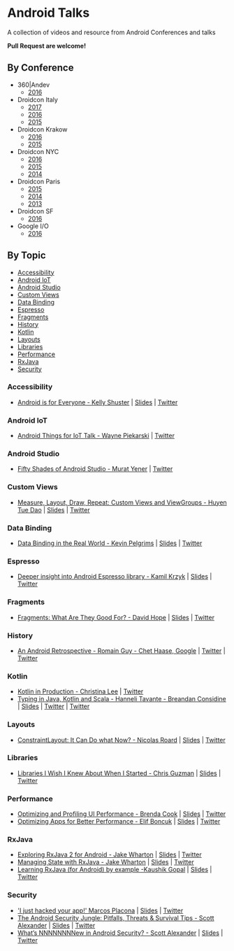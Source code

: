 # Android Talks
A collection of videos and resource from Android Conferences and talks

**Pull Request are welcome!**

## By Conference
- 360|Andev
  - [2016](https://www.youtube.com/watch?v=Uz5JgP_kzIM&list=PLUrdD0cY2QkzNs8fwxdv0PuXUFDkYIn3W)
- Droidcon Italy
  - [2017](https://www.youtube.com/playlist?list=PL4ebO4PmeAi4MgpaaK9Hej0P6ooIhmfms)
  - [2016](https://www.youtube.com/playlist?list=PL4ebO4PmeAi7gpxmaKUWc9Xa30vPM92TU)
  - [2015](https://www.youtube.com/playlist?list=PL4ebO4PmeAi6s0zJoLuydIXUIHxrG8ohS)
- Droidcon Krakow
  - [2016](https://www.youtube.com/playlist?list=PLvpKlOXx1MBNyzmF-EVZs54jhG53ag-T9)
  - [2015](https://www.youtube.com/playlist?list=PLvpKlOXx1MBMfL4llJOi0VX6LcQVP0Su0)
- Droidcon NYC
  - [2016](https://www.youtube.com/playlist?list=PLnVy79PaFHMXJha06t6pWfkYcATV4oPvC)
  - [2015](https://www.youtube.com/playlist?list=PLnVy79PaFHMUqqvwbjyKJZv1N8rzHOCBi)
  - [2014](https://www.youtube.com/playlist?list=PLnVy79PaFHMUtzI53_x_2VJn2vlt5fowY)
 - Droidcon Paris
   - [2015](https://www.youtube.com/playlist?list=PLn7H9CUCuXAv_kAdS0rxL1_jdxXpFVb0r)
   - [2014](https://www.youtube.com/playlist?list=PLn7H9CUCuXAtRg4CnSjYEpdWpn_8TwiWK)
   - [2013](https://www.youtube.com/playlist?list=PLn7H9CUCuXAvCeSMm56NEtui1ajY903N6)
 - Droidcon SF
   - [2016](https://www.youtube.com/playlist?list=PLnVy79PaFHMXpPlgs1uUny8eb-PEfEQNn)
- Google I/O
  - [2016](https://www.youtube.com/playlist?list=PLWz5rJ2EKKc8jQTUYvIfqA9lMvSGQWtte)

## By Topic
- [Accessibility](https://github.com/Amejia481/AndroidTalks#accessibility)
- [Android loT](https://github.com/Amejia481/AndroidTalks#android-lot)
- [Android Studio](https://github.com/Amejia481/AndroidTalks#android-studio)
- [Custom Views](https://github.com/Amejia481/AndroidTalks#custom-views)
- [Data Binding](https://github.com/Amejia481/AndroidTalks#data-binding)
- [Espresso](https://github.com/Amejia481/AndroidTalks#espresso)
- [Fragments](https://github.com/Amejia481/AndroidTalks#fragments)
- [History](https://github.com/Amejia481/AndroidTalks#history)
- [Kotlin](https://github.com/Amejia481/AndroidTalks#kotlin)
- [Layouts](https://github.com/Amejia481/AndroidTalks#layouts)
- [Libraries](https://github.com/Amejia481/AndroidTalks#libraries)
- [Performance](https://github.com/Amejia481/AndroidTalks#performance)
- [RxJava](https://github.com/Amejia481/AndroidTalks#rxjava)
- [Security](https://github.com/Amejia481/AndroidTalks#security)

### Accessibility
- [Android is for Everyone - Kelly Shuster](https://youtu.be/-coa0n4SUBk?list=PLWy8DQlwJkdwmAE2ETiQSxg6TWSn0m1H5) | [Slides](https://speakerdeck.com/realm/kelly-shuster-android-is-for-everyone) | [Twitter](https://twitter.com/kellyshuster)

### Android loT
- [Android Things for IoT Talk - Wayne Piekarski](https://youtu.be/L1JTnPDQpiI?list=PLWy8DQlwJkdwlV36QfGOrlTH5Y7Domgvo) | [Twitter](https://twitter.com/waynepiekarski)

### Android Studio
- [Fifty Shades of Android Studio - Murat Yener](https://youtu.be/O3Xj1vBc0Xg?list=PLWy8DQlwJkdwADprLAc2n3x9zcxEnQO6F) | [Twitter](https://twitter.com/yenerm)

### Custom Views
- [Measure, Layout, Draw, Repeat: Custom Views and ViewGroups - Huyen Tue Dao](https://www.youtube.com/playlist?list=PLWy8DQlwJkdwRK_My8WsCz-lg3DLep-YP) | [Slides](https://speakerdeck.com/queencodemonkey/360-andev-measure-layout-draw-repeat) | [Twitter](https://twitter.com/queencodemonkey)

### Data Binding
- [Data Binding in the Real World - Kevin Pelgrims](https://realm.io/news/droidkaigi-kevin-pelgrims-data-real-world-data-binding/) | [Slides](https://speakerdeck.com/kevinpelgrims/data-binding-on-android) | [Twitter](https://twitter.com/kevinpelgrims)

### Espresso
- [Deeper insight into Android Espresso library - Kamil Krzyk](https://youtu.be/2Sw7zrJG1-0) | [Slides](https://speakerdeck.com/f1sherkk/deeper-insight-into-android-espresso-library-v2) | [Twitter](https://twitter.com/f1sherkk)

### Fragments
- [Fragments: What Are They Good For? - David Hope](https://youtu.be/fuHSFAqbyvo?list=PLWy8DQlwJkdz7TT5E5efXU70uzvVpl5FM) | [Slides](https://speakerdeck.com/hopemobile/fragments-what-are-they-good-for) | [Twitter](https://twitter.com/HopeDeveloper)

### History
- [An Android Retrospective - Romain Guy - Chet Haase, Google](https://youtu.be/xOccHEgIvwY?list=PLWy8DQlwJkdytDOSVZhq6NIOnSioj8zPq) | [Twitter](https://twitter.com/romainguy) | [Twitter](https://twitter.com/chethaase)

### Kotlin
- [Kotlin in Production - Christina Lee](https://youtu.be/mDpnc45WwlI?list=PLWy8DQlwJkdyfmKRdFfwTR5FjJ92Yq-bu) | [Twitter](https://twitter.com/runchristinarun)
- [Typing in Java, Kotlin and Scala - Hanneli Tavante - Breandan Considine](https://youtu.be/9h0XjuU0Ipk?list=PLWy8DQlwJkdyfmKRdFfwTR5FjJ92Yq-bu) | [Slides](https://www.slideshare.net/hannelita/typing-in-java-kotlin-and-scala) | [Twitter](https://twitter.com/hannelita) | [Twitter](https://twitter.com/breandan)

### Layouts
- [ConstraintLayout: It Can Do what Now? - Nicolas Roard](https://www.youtube.com/playlist?list=PLWy8DQlwJkdwRK_My8WsCz-lg3DLep-YP) | [Slides](https://speakerdeck.com/camaelon/constraintlayout-presentation) | [Twitter](https://twitter.com/@camaelon)

### Libraries
- [Libraries I Wish I Knew About When I Started - Chris Guzman](https://youtu.be/r7z1dHL90BI?list=PLWy8DQlwJkdy4LuB0QzjCFXdizG5Zi75Y) | [Slides](https://speakerdeck.com/chrisguzman/android-libraries-i-wish-i-knew-when-i-started) | [Twitter](https://twitter.com/speaktochris)

### Performance
- [Optimizing and Profiling UI Performance - Brenda Cook](https://youtu.be/Uz5JgP_kzIM?list=PLWy8DQlwJkdxNmPpnFY5uTqfFCVK3mpDi) | [Slides](https://speakerdeck.com/kenodoggy/optimizing-and-profiling-ui-performance-1) | [Twitter](https://twitter.com/kenodoggy)
- [Optimizing Apps for Better Performance - Elif Boncuk](https://youtu.be/hWbIU00zAX0?list=PLWy8DQlwJkdxNmPpnFY5uTqfFCVK3mpDi) | [Slides](https://docs.google.com/presentation/d/1N195_xUSQr1g9iTfSOCbb-404rTxoTfkLHMjpKEZeqM/view) | [Twitter](https://twitter.com/elifbon_)

### RxJava
 - [Exploring RxJava 2 for Android  - Jake Wharton](https://youtu.be/htIXKI5gOQU?list=PLWy8DQlwJkdxS1tS6GpEqcYC-6TAn_u3U) | [Slides](https://gotocon.com/dl/goto-cph-2016/slides/JakeWharton_ExploringRxJava2ForAndroid.pdf) | [Twitter](https://twitter.com/JakeWharton)
 - [Managing State with RxJava - Jake Wharton](https://youtu.be/0IKHxjkgop4) | [Slides](https://speakerdeck.com/jakewharton/the-state-of-managing-state-with-rxjava-devoxx-us-2017) | [Twitter](https://twitter.com/JakeWharton) 
 - [Learning RxJava (for Android) by example -Kaushik Gopal](https://youtu.be/k3D0cWyNno4) | [Slides](https://newcircle.com/s/post/1744/2015/06/29/learning-rxjava-for-android-by-example) | [Twitter](https://twitter.com/kaushikgopal)
 
### Security
 - ['I just hacked your app!' Marcos Placona](https://youtu.be/g2WF_Ttwho0?list=PLWy8DQlwJkdyVc631egdHy0-2ytO0LqCm) | [Slides](https://speakerdeck.com/mplacona/i-just-hacked-your-app-droidcon-krakow-2016) | [Twitter](https://twitter.com/marcos_placona)
- [The Android Security Jungle: Pitfalls, Threats & Survival Tips - Scott Alexander](https://youtu.be/18tn_mF4XRg?list=PLWy8DQlwJkdyVc631egdHy0-2ytO0LqCm) | [Slides](http://gotocon.com/dl/goto-cph-2015/slides/ScottAlexander-Bown_TheAndroidSecurityJunglePitfallsThreatsAndSurvivalTips.pdf) | [Twitter](https://twitter.com/scottyab)
- [What’s NNNNNNNNew in Android Security? - Scott Alexander](https://www.youtube.com/watch?v=XzRbhfVyoKo?list=PLWy8DQlwJkdyVc631egdHy0-2ytO0LqCm) | [Slides](https://speakerdeck.com/scottyab/whats-nnnnnew-in-security-droidcon-it) | [Twitter](https://twitter.com/scottyab)
